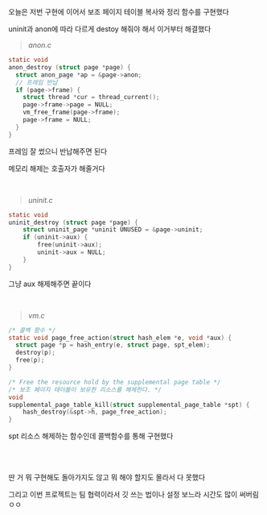 오늘은 저번 구현에 이어서 보조 페이지 테이블 복사와 정리 함수를 구현했다

uninit과 anon에 따라 다르게 destoy 해줘야 해서 이거부터 해결했다

> *anon.c*
```c
static void
anon_destroy (struct page *page) {
  struct anon_page *ap = &page->anon;
  // 프레임 반납
  if (page->frame) {
    struct thread *cur = thread_current();
    page->frame->page = NULL;
    vm_free_frame(page->frame);
    page->frame = NULL;
  }
}
```
프레임 잘 썼으니 반납해주면 된다

메모리 해제는 호출자가 해줄거다

<br>

> *uninit.c*
```c
static void
uninit_destroy (struct page *page) {
	struct uninit_page *uninit UNUSED = &page->uninit;
	if (uninit->aux) {
		free(uninit->aux);
		uninit->aux = NULL;
	}
}
```

그냥 aux 해제해주면 끝이다

<br>

> *vm.c*
```c
/* 콜백 함수 */
static void page_free_action(struct hash_elem *e, void *aux) {
  struct page *p = hash_entry(e, struct page, spt_elem);
  destroy(p);
  free(p);
}

/* Free the resource hold by the supplemental page table */
/* 보조 페이지 테이블이 보유한 리소스를 해제한다. */
void
supplemental_page_table_kill(struct supplemental_page_table *spt) {
	hash_destroy(&spt->h, page_free_action);
}
```

spt 리소스 해제하는 함수인데 콜백함수를 통해 구현했다

<br>

<br>

딴 거 뭐 구현해도 돌아가지도 않고 뭐 해야 할지도 몰라서 다 못했다

그리고 이번 프로젝트는 팀 협력이라서 깃 쓰는 법이나 설정 보느라 시간도 많이 써버림 ㅇㅇ